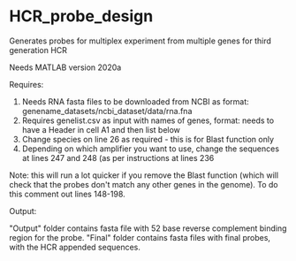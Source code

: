 # HCR_probe_design
Generates probes for multiplex experiment from multiple genes for third generation HCR

Needs MATLAB version 2020a

Requires:
1. Needs RNA fasta files to be downloaded from NCBI as format: genename_datasets/ncbi_dataset/data/rna.fna
2. Requires genelist.csv as input with names of genes, format: needs to have a Header in cell A1 and then list below 
3. Change species on line 26 as required - this is for Blast function only 
4. Depending on which amplifier you want to use, change the sequences at lines 247 and 248 (as per instructions at lines 236

Note: this will run a lot quicker if you remove the Blast function (which will check that the probes don't match any other genes in the genome). To do this comment out lines 148-198.

Output: 

"Output" folder contains fasta file with 52 base reverse complement binding region for the probe.
"Final" folder contains fasta files with final probes, with the HCR appended sequences.
